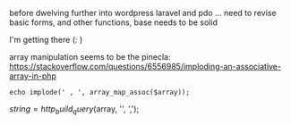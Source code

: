 before dwelving further into wordpress laravel and pdo
...
need to revise basic forms, and other functions, base needs to be solid

I'm getting there (:
)

array manipulation seems to be the pinecla:
https://stackoverflow.com/questions/6556985/imploding-an-associative-array-in-php



    echo implode(' , ', array_map_assoc($array));

$string = http_build_query($array, '', ',');




